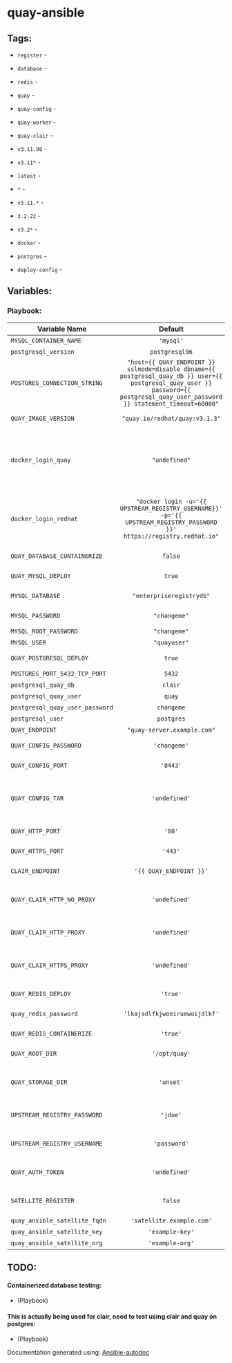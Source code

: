 #  quay-ansible


## Tags:

* `register` - 


* `database` - 


* `redis` - 


* `quay` - 


* `quay-config` - 


* `quay-worker` - 


* `quay-clair` - 


* `v3.11.98` - 


* `v3.11*` - 


* `latest` - 


* `*` - 


* `v3.11.*` - 


* `3.2.22` - 


* `v3.2*` - 


* `docker` - 


* `postgres` - 


* `deploy-config` - 

## Variables:

### Playbook:
| Variable Name | Default | Description |
| ------------- |:-------:|:-----------:|
| `MYSQL_CONTAINER_NAME`| `'mysql'` | Name to apply to mysql container |
| `postgresql_version`| `postgresql96` | The version of postgresql to deploy |
| `POSTGRES_CONNECTION_STRING`| `"host={{ QUAY_ENDPOINT }} sslmode=disable dbname={{ postgresql_quay_db }} user={{ postgresql_quay_user }} password={{ postgresql_quay_user_password }} statement_timeout=60000"` | The connection string built with other variables |
| `QUAY_IMAGE_VERSION`| `"quay.io/redhat/quay:v3.1.3"` | The source and tag of Quay container |
| `docker_login_quay`| `"undefined"` | This optional value is pulled from the Red Hat solution to access quay images and the value is the entire login command such as: docker login -u='REDHAT_QUAY_USER' -p='LONG_UUID_STRING' quay.io" docker_login_quay: |
| `docker_login_redhat`| `"docker login -u='{{ UPSTREAM_REGISTRY_USERNAME}}' -p='{{ UPSTREAM_REGISTRY_PASSWORD }}' https://registry.redhat.io"` | Command to access the Red Hat registry, built with UPSTREAM_REGISTRY_USERNAME and UPSTREAM_REGISTRY_PASSWORD variables |
| `QUAY_DATABASE_CONTAINERIZE`| `false` | Boolean if databases should be deployed as RPMs or Containers |
| `QUAY_MYSQL_DEPLOY`| `true` | Boolean on if mysql should be deployed for Quay |
| `MYSQL_DATABASE`| `"enterpriseregistrydb"` | The database name to be created / used for quay |
| `MYSQL_PASSWORD`| `"changeme"` | The mysql database password to be set/used |
| `MYSQL_ROOT_PASSWORD`| `"changeme"` | The mysql root password |
| `MYSQL_USER`| `"quayuser"` | The mysql database user |
| `QUAY_POSTGRESQL_DEPLOY`| `true` | Boolean on if Postgresql should be deployed for Clair / Quay |
| `POSTGRES_PORT_5432_TCP_PORT`| `5432` | Port to access postgres on |
| `postgresql_quay_db`| `clair` | The postgres clair database |
| `postgresql_quay_user`| `quay` | The postgres clair database user |
| `postgresql_quay_user_password`| `changeme` | The postgres quay user password |
| `postgresql_user`| `postgres` | The postgres admin user |
| `QUAY_ENDPOINT`| `"quay-server.example.com"` | The FQDN for your quay system |
| `QUAY_CONFIG_PASSWORD`| `'changeme'` | The password for the quay config UI |
| `QUAY_CONFIG_PORT`| `'8443'` | The port to access the quay configuration pod |
| `QUAY_CONFIG_TAR`| `'undefined'` | After running the quay configuration download the tarball and set the path on this variable QUAY_CONFIG_TAR:  "PATH_TO_CONFIG_TAR_FILE" |
| `QUAY_HTTP_PORT`| `'80'` | The port to access Quay if TLS is not enabled |
| `QUAY_HTTPS_PORT`| `'443'` | The port to access Quay when TLS is enabled |
| `CLAIR_ENDPOINT`| `'{{ QUAY_ENDPOINT }}'` | The FQDN for your clair server, defaults to same as quay |
| `QUAY_CLAIR_HTTP_NO_PROXY`| `'undefined'` | list of systems not to proxy (standard NO_PROXY syntax) QUAY_CLAIR_HTTP_NO_PROXY: "{{ QUAY_ENDPOINT }}" |
| `QUAY_CLAIR_HTTP_PROXY`| `'undefined'` | The address and port to http proxy server QUAY_CLAIR_HTTP_PROXY: http://proxy.example.com:8080 |
| `QUAY_CLAIR_HTTPS_PROXY`| `'undefined'` | The address and port to https proxy server QUAY_CLAIR_HTTPS_PROXY: http://proxy.example.com:8080 |
| `QUAY_REDIS_DEPLOY`| `'true'` | Boolean to decide if Redis should be deployed |
| `quay_redis_password`| `'lkajsdlfkjwoeiruewoijdlkf'` | The password to set on deployed Redis |
| `QUAY_REDIS_CONTAINERIZE`| `'true'` | If deployed Redis should be containerized |
| `QUAY_ROOT_DIR`| `'/opt/quay'` | The directory where quay and clair configurations will be placed |
| `QUAY_STORAGE_DIR`| `'unset'` | Optional extra directory to create that can hold container images QUAY_STORAGE_DIR: "{{ QUAY_ROOT_DIR }}/storage" |
| `UPSTREAM_REGISTRY_PASSWORD`| `'jdoe'` | Username for the add repo playbook - should be replaced soon |
| `UPSTREAM_REGISTRY_USERNAME`| `'password'` | Passowrd for the add repo playbook - should be replaced soon |
| `QUAY_AUTH_TOKEN`| `'undefined'` | This is used for the api calls to populate the registry post install QUAY_AUTH_TOKEN: 'undefined' |
| `SATELLITE_REGISTER`| `false` | This enables the satellite registration portion of the role that will be removed soon |
| `quay_ansible_satellite_fqdn`| `'satellite.example.com'` | DEPRECATED Satellite FQDN |
| `quay_ansible_satellite_key`| `'example-key'` | DEPRECATED Satellite key |
| `quay_ansible_satellite_org`| `'example-org'` | DEPRECATED Satellite org |
## TODO:

#### Containerized database testing:
*  (Playbook)
#### This is actually being used for clair, need to test using clair and quay on postgres:
*  (Playbook)


Documentation generated using: [Ansible-autodoc](https://github.com/AndresBott/ansible-autodoc)

